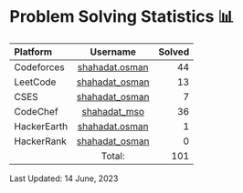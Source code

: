 # Problem Solving Statistics 📊 

| Platform | Username | Solved |
| :--- | :---: | -----------: |
| Codeforces | [shahadat.osman](https://codeforces.com/profile/shahadat.osman) | 44 |
| LeetCode | [shahadat_osman](https://leetcode.com/shahadat_osman) | 13 |
| CSES | [shahadat_osman](https://cses.fi/user/135904) | 7 |
| CodeChef | [shahadat_mso](https://www.codechef.com/users/shahadat_mso) | 36 |
| HackerEarth | [shahadat.osman](https://www.hackerearth.com/@shahadat.osman) | 1 |
| HackerRank | [shahadat_osman](https://www.hackerrank.com/shahadat_osman) | 0 |
|  | Total: | 101 |

Last Updated: 14 June, 2023
